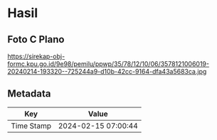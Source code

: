 # Hasil

## Foto C Plano

https://sirekap-obj-formc.kpu.go.id/9e98/pemilu/ppwp/35/78/12/10/06/3578121006019-20240214-193320--725244a9-d10b-42cc-9164-dfa43a5683ca.jpg


## Metadata

| Key        | Value               |
| ---------- | ------------------- |
| Time Stamp | 2024-02-15 07:00:44 |




